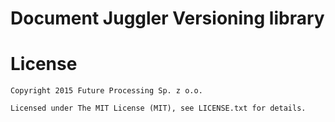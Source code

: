 Document Juggler Versioning library
===================================

License
=======

    Copyright 2015 Future Processing Sp. z o.o.

    Licensed under The MIT License (MIT), see LICENSE.txt for details.